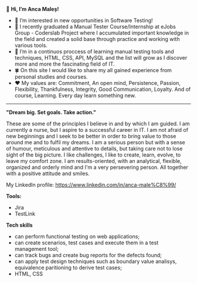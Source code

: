 👋 **Hi, I’m Anca Maleș!**
- 👀 I’m interested in new opportunities in Software Testing!
- 🌱 I recently graduated a Manual Tester Course/Internship at eJobs Group - Coderslab Project 
where I accumulated important knowledge in the field and created a solid base through practice and working with various tools.
- :brain: I’m in a continuos proccess of learning manual testing tools and techniques, HTML, CSS, API, MySQL and the list will grow as I discover more and more the fascinating field of IT.
- :four_leaf_clover: On this site I would like to share my all gained experience from personal studies and courses.
- :hearts: My values are: Commitment, An open mind, Persistence, Passion, Flexibility, Thankfulness, Integrity, Good Communication, Loyalty. And of course, Learning. Every day learn something new.  


---
**"Dream big. Set goals. Take action."**
 
These are some of the principles I believe in and by which I am guided. 
I am currently a nurse, but I aspire to a successful career in IT. 
I am not afraid of new beginnings and I seek to be better in order to bring value to those around me and to fulfil my dreams. 
I am a serious person but with a sense of humour, meticulous and attentive to details, but taking care not to lose sight of the big picture. 
I like challenges, I like to create, learn, evolve, to leave my comfort zone. 
I am results-oriented, with an analytical, flexible, organized and orderly mind and I'm a very persevering person. 
All together with a positive attitude and smiles. 


My LinkedIn profile: https://www.linkedin.com/in/anca-male%C8%99/

**Tools:**
- Jira 
- TestLink

**Tech skills**
- can perform functional testing on web applications;
- can create scenarios, test cases and execute them in a test management tool;
- can track bugs and create bug reports for the defects found;
- can apply test design techniques such as boundary value analisys, equivalence paritioning to derive test cases;
- HTML, CSS
